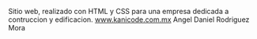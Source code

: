 Sitio web, realizado con HTML y CSS para una empresa dedicada a contruccion y edificacion.
www.kanicode.com.mx
Angel Daniel Rodriguez Mora
